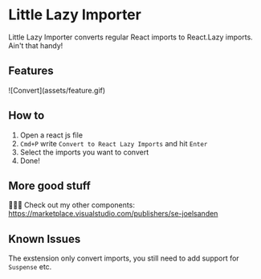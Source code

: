 # Little Lazy Importer

Little Lazy Importer converts regular React imports to React.Lazy imports. Ain't that handy!

## Features

\!\[Convert\]\(assets/feature.gif\)

## How to

1. Open a react js file
2. `Cmd+P` write `Convert to React Lazy Imports` and hit `Enter`
3. Select the imports you want to convert
4. Done!

## More good stuff

🚀🚀🚀 Check out my other components: https://marketplace.visualstudio.com/publishers/se-joelsanden


## Known Issues
The exstension only convert imports, you still need to add support for `Suspense` etc.
